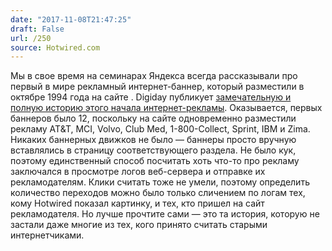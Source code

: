 ```yaml
---
date: "2017-11-08T21:47:25"
draft: False
url: /250
source: Hotwired.com
---
```


Мы в свое время на семинарах Яндекса всегда рассказывали про первый в мире рекламный интернет-баннер, который разместили в октябре 1994 года на сайте . Digiday публикует [замечательную и полную историю этого начала интернет-рекламы](https://digiday.com/media/history-of-the-banner-ad/). Оказывается, первых баннеров было 12, поскольку на сайте одновременно разместили рекламу AT&T, MCI, Volvo, Club Med, 1-800-Collect, Sprint, IBM и Zima. Никаких баннерных движков не было — баннеры просто вручную вставлялись в страницу соответствующего раздела. Не было кук, поэтому единственный способ посчитать хоть что-то про рекламу заключался в просмотре логов веб-сервера и отправке их рекламодателям. Клики считать тоже не умели, поэтому определить количество переходов можно было только сличением по логам тех, кому Hotwired показал картинку, и тех, кто пришел на сайт рекламодателя. Но лучше прочтите сами — это та история, которую не застали даже многие из тех, кого принято считать старыми интернетчиками.

